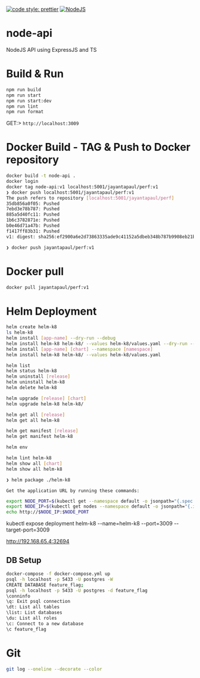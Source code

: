 [![code style: prettier](https://img.shields.io/badge/code_style-prettier-ff69b4.svg?style=flat-square)](https://github.com/prettier/prettier)
[![NodeJS](https://img.shields.io/badge/nodejs-nodejs.svg?style=flat-square)](https://nodejs.org/en/docs)

# node-api

NodeJS API using ExpressJS and TS

# Build & Run

```bash
npm run build
npm run start
npm run start:dev
npm run lint
npm run format

```

GET:> `http://localhost:3009`

# Docker Build - TAG & Push to Docker repository

```bash
docker build -t node-api .
docker login
docker tag node-api:v1 localhost:5001/jayantapaul/perf:v1
❯ docker push localhost:5001/jayantapaul/perf:v1
The push refers to repository [localhost:5001/jayantapaul/perf]
35db856a0f05: Pushed
7ebd3e78b787: Pushed
885a5d40fc11: Pushed
1b6c3782871e: Pushed
b0e46d71a47b: Pushed
f1417ff83b31: Pushed
v1: digest: sha256:ef2900a6e2d73863335ade9c41152a5dbeb348b787b9908eb21b162e9067eae2 size: 1576

❯ docker push jayantapaul/perf:v1
```

# Docker pull

```bash
docker pull jayantapaul/perf:v1

```

# Helm Deployment

```bash
helm create helm-k8
ls helm-k8
helm install [app-name] --dry-run --debug
helm install helm-k8 helm-k8/ --values helm-k8/values.yaml --dry-run --debug
helm install [app-name] [chart] --namespace [namespace]
helm install helm-k8 helm-k8/ --values helm-k8/values.yaml

helm list
helm status helm-k8
helm uninstall [release]
helm uninstall helm-k8
helm delete helm-k8

helm upgrade [release] [chart]
helm upgrade helm-k8 helm-k8/

helm get all [release]
helm get all helm-k8

helm get manifest [release]
helm get manifest helm-k8

helm env

helm lint helm-k8
helm show all [chart]
helm show all helm-k8

❯ helm package ./helm-k8

```

`Get the application URL by running these commands:`

```bash
export NODE_PORT=$(kubectl get --namespace default -o jsonpath="{.spec.ports[0].nodePort}" services helm-k8)
export NODE_IP=$(kubectl get nodes --namespace default -o jsonpath="{.items[0].status.addresses[0].address}")
echo http://$NODE_IP:$NODE_PORT
```

kubectl expose deployment helm-k8 --name=helm-k8 --port=3009 --target-port=3009

http://192.168.65.4:32694

## DB Setup

```bash
docker-compose -f docker-compose.yml up
psql -h localhost -p 5433 -U postgres -W
CREATE DATABASE feature_flag;
psql -h localhost -p 5433 -U postgres -d feature_flag
\conninfo
\q: Exit psql connection
\dt: List all tables
\list: List databases
\du: List all roles
\c: Connect to a new database
\c feature_flag

```

# Git

```bash
git log --oneline --decorate --color
```
